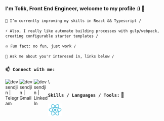 ## <Title> Hi there 👋 </Title>
### I'm Tolik, Front End Engineer, welcome to my profile :) 📃

#### <List>

    🌱 I’m currently improving my skills in React && Typescript /
    
    ⚡ Also, I really like automate building processes with gulp/webpack, creating configurable starter templates /
    
    🔥 Fun fact: no fun, just work /
    
    💬 Ask me about you'r interesed in, links below /
#### </List>
### **`📫 Connect with me:`**

[<img align="left" alt="devsendjin | Telegram" width="45px" src="https://cdn.jsdelivr.net/npm/simple-icons@3.13.0/icons/telegram.svg" />][telegram]

[<img align="left" alt="devsendjin | Gmail" width="45px" src="https://cdn.jsdelivr.net/npm/simple-icons@3.13.0/icons/gmail.svg" />][gmail]

[<img align="left" alt="devsendjin | LinkedIn" width="45px" src="https://cdn.jsdelivr.net/npm/simple-icons@v3/icons/linkedin.svg" />][linkedin]\

### **`Skills / Languages / Tools:`** 📃
<img align="left" alt="React" width="45px" src="https://raw.githubusercontent.com/devsendjin/devsendjin/main/images/react.svg" />

[telegram]: https://t.me/devsendjin
[gmail]: mailto:anatoliy.skichko.dev@gmail.com
[linkedin]: https://www.linkedin.com/in/anatoliy-skichko
